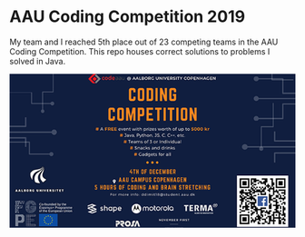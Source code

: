 # AAU Coding Competition 2019

My team and I reached 5th place out of 23 competing teams in the AAU Coding Competition.
This repo houses correct solutions to problems I solved in Java.

![AAU Coding Competition](./aaucoding.png)
